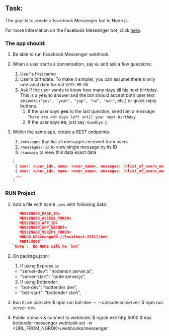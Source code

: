 ## Task:

The goal is to create a Facebook Messenger bot in Node.js.

For more information on the Facebook Messenger bot, click [here](https://developers.facebook.com/docs/messenger-platform/).

### The app should:

1. Be able to run Facebook Messenger webhook.
2. When a user starts a conversation, say `Hi` and ask a few questions:
    1. User's first name
    2. User’s birthdate. To make it simpler, you can assume there's only one valid date format `YYYY-MM-DD`
    3. Ask if the user wants to know how many days till his next birthday. 
    This is a yes/no answer and the bot should accept both user text answers 
    (`"yes", "yeah", "yup", "no”, "nah"`, etc.) or quick reply buttons.
        1.  If the user says **yes** to the last question, send him a message: 
        `There are <N> days left until your next birthday`
        2. If the user says **no**, just say: `Goodbye 👋`
3. Within the same app, create a REST endpoints: 
    1. `/messages` that list all messages received from users
    2. `/messages/:id` to view single message by its ID
    3. `/summary` to view this data exact data
    
    ```json
    [
     { user: <user_id>, name: <user_name>, messages: [<list_of_users_messages>] }
     { user: <user_id>, name: <user_name>, messages: [<list_of_users_messages>] }
     ...
    ]
    ```

### RUN Project
1. Add a file with name `.env` with following data:
    ```json
       MESSENGER_PAGE_ID=
       MESSENGER_ACCESS_TOKEN=
       MESSENGER_APP_ID=
       MESSENGER_APP_SECRET=
       MESSENGER_VERIFY_TOKEN=
       MONGO_URL=mongodb://localhost:27017/bot
       PORT=3000```
    `Note`:  DB NAME will be `bot`
2. On package.json:
   1. If using Express.js:
    - "server-dev": "nodemon server.js",
    - "server-start": "node server.js",

    2. If using Bottender:
     - "bot-dev": "bottender dev",
     - "bot-start": "bottender start",

3. Run it:
    on console: $ npm run bot-dev -- --console
    on server:  $ npm run server-dev

4. Public domain & connect to webhook:
    $ ngrok.exe http 5000
    $ npx bottender messenger webhook set -w <URL_FROM_NGROK>/webhooks/messenger
